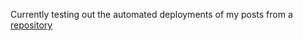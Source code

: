 
Currently testing out the automated deployments of my posts from a [repository](https://www.github.com/twosdai/blogposts)